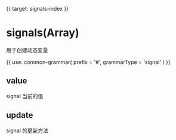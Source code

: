 {{ target: signals-index }}

<!-- 语法元素 singal, SignalSpec -->

# signals(Array)

用于创建动态变量

{{ use: common-grammar(
    prefix = '#',
    grammarType = 'signal'
) }}

## value

signal 当前的值

## update

signal 的更新方法
